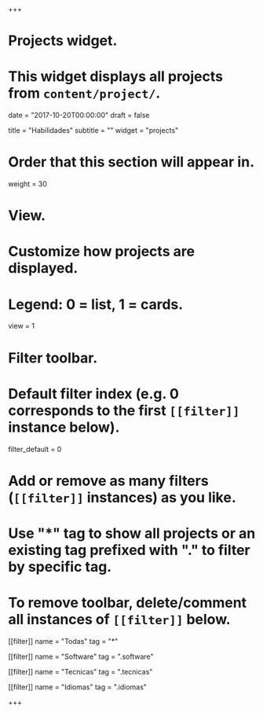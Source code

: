 +++
# Projects widget.
# This widget displays all projects from `content/project/`.

date = "2017-10-20T00:00:00"
draft = false

title = "Habilidades"
subtitle = ""
widget = "projects"

# Order that this section will appear in.
weight = 30

# View.
# Customize how projects are displayed.
# Legend: 0 = list, 1 = cards.
view = 1

# Filter toolbar.

# Default filter index (e.g. 0 corresponds to the first `[[filter]]` instance below).
filter_default = 0

# Add or remove as many filters (`[[filter]]` instances) as you like.
# Use "*" tag to show all projects or an existing tag prefixed with "." to filter by specific tag.
# To remove toolbar, delete/comment all instances of `[[filter]]` below.
[[filter]]
  name = "Todas"
  tag = "*"
  
[[filter]]
  name = "Software"
  tag = ".software"

[[filter]]
  name = "Tecnicas"
  tag = ".tecnicas"
  
[[filter]]
  name = "Idiomas"
  tag = ".idiomas"  

+++

